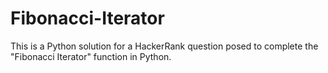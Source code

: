 # Fibonacci-Iterator
This is a Python solution for a HackerRank question posed to complete the "Fibonacci Iterator" function in Python.
